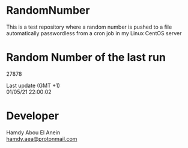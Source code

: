 # RandomNumber    
This is a test repository where a random number is pushed to a file automatically passwordless from a cron job in my Linux CentOS server    
# Random Number of the last run   
27878
      
Last update (GMT +1)    
01/05/21 22:00:02
# Developer    
Hamdy Abou El Anein   
hamdy.aea@protonmail.com
